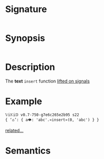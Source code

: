 # Signature
```vikid-signature
```

# Synopsis
```vikid-synopsis
```

# Description
The __text__ `insert` function [lifted on signals](/refman/concepts/pure_functions)

# Example
```vikid-script
𝕍i𝕂i𝔻 v0.7-750-g7e6c265e2b95 s22
{ ‘⌂’: { a👁: 'abc'.«insert»(0, 'abc') } }
```


[related...](https://en.wikipedia.org/wiki/Array_data_structure)

# Semantics